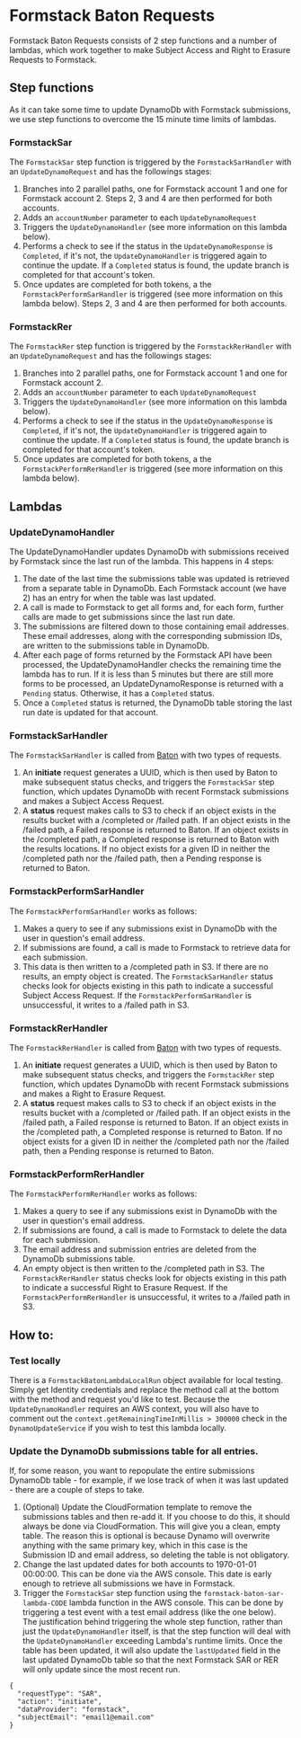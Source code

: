 # Formstack Baton Requests

Formstack Baton Requests consists of 2 step functions and a number of lambdas, which work together to make Subject Access and Right to Erasure Requests to Formstack.

## Step functions
As it can take some time to update DynamoDb with Formstack submissions, we use step functions to overcome the 15 minute time limits of lambdas. 

### FormstackSar
The `FormstackSar` step function is triggered by the `FormstackSarHandler` with an `UpdateDynamoRequest` and has the followings stages:
1. Branches into 2 parallel paths, one for Formstack account 1 and one for Formstack account 2. Steps 2, 3 and 4 are then performed for both accounts.
2. Adds an `accountNumber` parameter to each `UpdateDynamoRequest`
3. Triggers the `UpdateDynamoHandler` (see more information on this lambda below).
4. Performs a check to see if the status in the `UpdateDynamoResponse` is `Completed`, if it's not, the `UpdateDynamoHandler` is triggered again to continue the update. If a `Completed` status is found, the update branch is completed for that account's token.
5. Once updates are completed for both tokens, a the `FormstackPerformSarHandler` is triggered (see more information on this lambda below). Steps 2, 3 and 4 are then performed for both accounts.

### FormstackRer
The `FormstackRer` step function is triggered by the `FormstackRerHandler` with an `UpdateDynamoRequest` and has the followings stages:
1. Branches into 2 parallel paths, one for Formstack account 1 and one for Formstack account 2.
2. Adds an `accountNumber` parameter to each `UpdateDynamoRequest`
3. Triggers the `UpdateDynamoHandler` (see more information on this lambda below).
4. Performs a check to see if the status in the `UpdateDynamoResponse` is `Completed`, if it's not, the `UpdateDynamoHandler` is triggered again to continue the update. If a `Completed` status is found, the update branch is completed for that account's token.
5. Once updates are completed for both tokens, a the `FormstackPerformRerHandler` is triggered (see more information on this lambda below).

## Lambdas

### UpdateDynamoHandler
The UpdateDynamoHandler updates DynamoDb with submissions received by Formstack since the last run of the lambda. This happens in 4 steps:
1. The date of the last time the submissions table was updated is retrieved from a separate table in DynamoDb. Each Formstack account (we have 2) has an entry for when the table was last updated. 
2. A call is made to Formstack to get all forms and, for each form, further calls are made to get submissions since the last run date. 
3. The submissions are filtered down to those containing email addresses. These email addresses, along with the corresponding submission IDs, are written to the submissions table in DynamoDb. 
4. After each page of forms returned by the Formstack API have been processed, the UpdateDynamoHandler checks the remaining time the lambda has to run. If it is less than 5 minutes but there are still more forms to be processed, an UpdateDynamoResponse is returned with a `Pending` status. Otherwise, it has a `Completed` status.
5. Once a `Completed` status is returned, the DynamoDb table storing the last run date is updated for that account.

### FormstackSarHandler
The `FormstackSarHandler` is called from [Baton](https://github.com/guardian/baton) with two types of requests.
1. An **initiate** request generates a UUID, which is then used by Baton to make subsequent status checks, and triggers the `FormstackSar` step function, which updates DynamoDb with recent Formstack submissions and makes a Subject Access Request.
2. A **status** request makes calls to S3 to check if an object exists in the results bucket with a /completed or /failed path. If an object exists in the /failed path, a Failed response is returned to Baton. If an object exists in the /completed path, a Completed response is returned to Baton with the results locations. If no object exists for a given ID in neither the /completed path nor the /failed path, then a Pending response is returned to Baton.

### FormstackPerformSarHandler
The `FormstackPerformSarHandler` works as follows:
1. Makes a query to see if any submissions exist in DynamoDb with the user in question's email address.
2. If submissions are found, a call is made to Formstack to retrieve data for each submission.
3. This data is then written to a /completed path in S3. If there are no results, an empty object is created. The `FormstackSarHandler` status checks look for objects existing in this path to indicate a successful Subject Access Request. If the `FormstackPerformSarHandler` is unsuccessful, it writes to a /failed path in S3.

### FormstackRerHandler
The `FormstackRerHandler` is called from [Baton](https://github.com/guardian/baton) with two types of requests.
1. An **initiate** request generates a UUID, which is then used by Baton to make subsequent status checks, and triggers the `FormstackRer` step function, which updates DynamoDb with recent Formstack submissions and makes a Right to Erasure Request.
2. A **status** request makes calls to S3 to check if an object exists in the results bucket with a /completed or /failed path. If an object exists in the /failed path, a Failed response is returned to Baton. If an object exists in the /completed path, a Completed response is returned to Baton. If no object exists for a given ID in neither the /completed path nor the /failed path, then a Pending response is returned to Baton.

### FormstackPerformRerHandler
The `FormstackPerformRerHandler` works as follows:
1. Makes a query to see if any submissions exist in DynamoDb with the user in question's email address.
2. If submissions are found, a call is made to Formstack to delete the data for each submission.
3. The email address and submission entries are deleted from the DynamoDb submissions table.
4. An empty object is then written to the /completed path in S3. The `FormstackRerHandler` status checks look for objects existing in this path to indicate a successful Right to Erasure Request. If the `FormstackPerformRerHandler` is unsuccessful, it writes to a /failed path in S3.

## How to:
### Test locally
There is a `FormstackBatonLambdaLocalRun` object available for local testing. Simply get Identity credentials and replace the method call at the bottom with the method and request you'd like to test. Because the `UpdateDynamoHandler` requires an AWS context, you will also have to comment out the `context.getRemainingTimeInMillis > 300000` check in the `DynamoUpdateService` if you wish to test this lambda locally.

### Update the DynamoDb submissions table for all entries.
If, for some reason, you want to repopulate the entire submissions DynamoDb table - for example, if we lose track of when it was last updated - there are a couple of steps to take.
1. (Optional) Update the CloudFormation template to remove the submissions tables and then re-add it. If you choose to do this, it should always be done via CloudFormation. This will give you a clean, empty table. The reason this is optional is because Dynamo will overwrite anything with the same primary key, which in this case is the Submission ID and email address, so deleting the table is not obligatory.
2. Change the last updated dates for both accounts to 1970-01-01 00:00:00. This can be done via the AWS console. This date is early enough to retrieve all submissions we have in Formstack.
3. Trigger the `FormstackSar` step function using the `formstack-baton-sar-lambda-CODE` lambda function in the AWS console. This can be done by triggering a test event with a test email address (like the one below). The justification behind triggering the whole step function, rather than just the `UpdateDynamoHandler` itself, is that the step function will deal with the `UpdateDynamoHandler` exceeding Lambda's runtime limits. Once the table has been updated, it will also update the `lastUpdated` field in the last updated DynamoDb table so that the next Formstack SAR or RER will only update since the most recent run.
```
{
  "requestType": "SAR",
  "action": "initiate",
  "dataProvider": "formstack",
  "subjectEmail": "email1@email.com"
}
```
